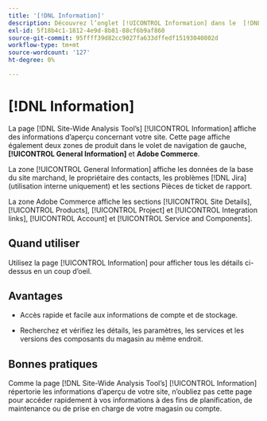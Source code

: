 ```yaml
---
title: '[!DNL Information]'
description: Découvrez l’onglet [!UICONTROL Information] dans le  [!DNL Site-Wide Analysis Tool], quand l’utiliser, ses avantages et les bonnes pratiques.
exl-id: 5f18b4c1-1812-4e9d-8b81-88cf6b9af860
source-git-commit: 95ffff39d82cc9027fa633dffedf15193040802d
workflow-type: tm+mt
source-wordcount: '127'
ht-degree: 0%

---
```


# [!DNL Information]

La page [!DNL Site-Wide Analysis Tool’s] [!UICONTROL Information] affiche des informations d’aperçu concernant votre site. Cette page affiche également deux zones de produit dans le volet de navigation de gauche, **[!UICONTROL General Information]** et **Adobe Commerce**.

La zone [!UICONTROL General Information] affiche les données de la base du site marchand, le propriétaire des contacts, les problèmes [!DNL Jira] (utilisation interne uniquement) et les sections Pièces de ticket de rapport.

La zone Adobe Commerce affiche les sections [!UICONTROL Site Details], [!UICONTROL Products], [!UICONTROL Project] et [!UICONTROL Integration links], [!UICONTROL Account] et [!UICONTROL Service and Components].

## Quand utiliser

Utilisez la page [!UICONTROL Information] pour afficher tous les détails ci-dessus en un coup d’oeil.

## Avantages

* Accès rapide et facile aux informations de compte et de stockage.

* Recherchez et vérifiez les détails, les paramètres, les services et les versions des composants du magasin au même endroit.

## Bonnes pratiques

Comme la page [!DNL Site-Wide Analysis Tool’s] [!UICONTROL Information] répertorie les informations d’aperçu de votre site, n’oubliez pas cette page pour accéder rapidement à vos informations à des fins de planification, de maintenance ou de prise en charge de votre magasin ou compte.
